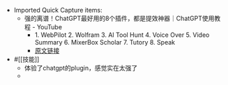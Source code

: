 - Imported Quick Capture items:
    - 强的离谱！ChatGPT最好用的8个插件，都是提效神器｜ChatGPT使用教程 - YouTube
        - 1\. WebPilot 2\. Wolfram 3\. AI Tool Hunt 4\. Voice Over 5\. Video Summary 6\. MixerBox Scholar 7\. Tutory 8\. Speak
        - [原文链接](https://www.youtube.com/watch?v=-TCD_W2prSw)
- #[[技能]]
    - 体验了chatgpt的plugin，感觉实在太强了
    - 
